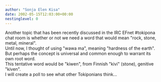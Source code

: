 ```yaml
---
author: "Sonja Elen Kisa"
date: 2002-05-15T12:03:00+00:00
nestinglevel: 0
---
```

Another topic that has been recently discussed in the IRC EFnet #tokipona chat room is whether or not we need a word that would mean "rock, stone, metal, mineral". \
Until now, I thought of using "wawa ma", meaning "hardness of the earth". \
But perhaps the concept is universal and common enough to warrant its own root word. \
This tentative word would be "kiwen", from Finnish "kivi" (stone), genitive "kiven". \
I will create a poll to see what other Tokiponians think...